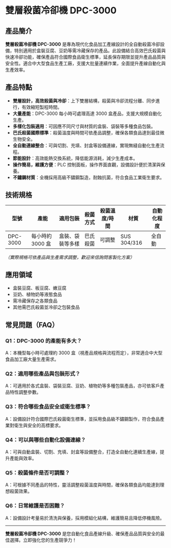 # 雙層殺菌冷卻機 DPC-3000

## 產品簡介

**雙層殺菌冷卻機 DPC-3000** 是專為現代化食品加工產線設計的全自動殺菌冷卻設備，特別適用於盒裝豆腐、豆奶等需冷藏保存的產品。此設備結合高效巴氏殺菌與快速冷卻功能，確保產品符合國際食品衛生標準，延長保存期限並提升產品品質與安全性。適合中大型食品生產工廠，支援大批量連續作業，全面提升產線自動化與生產效率。

## 產品特點

- **雙層設計，高效殺菌與冷卻**：上下雙層結構，殺菌與冷卻流程分離、同步進行，有效縮短製程時間。
- **大量產能**：DPC-3000 每小時可處理高達 3000 盒產品，支援大規模自動化生產。
- **多樣化包裝適用**：可因應不同尺寸與材質的盒裝、袋裝等多種食品包裝。
- **巴氏殺菌國際標準**：殺菌溫度與時間可依產品調整，確保各類食品達到最佳微生物安全。
- **全自動連線整合**：可與切割、充填、封盒等設備連線，實現無縫自動化生產流程。
- **節能設計**：高效能熱交換系統，降低能源消耗，減少生產成本。
- **操作簡易，維護方便**：PLC 控制面板，操作界面直觀，設備設計便於清潔與保養。
- **不鏽鋼材質**：全機採用高級不鏽鋼製造，耐蝕抗菌，符合食品工業衛生要求。

## 技術規格

| 型號      | 產能                | 適用包裝         | 殺菌方式      | 殺菌溫度/時間 | 材質      | 自動化程度 |
|-----------|---------------------|------------------|--------------|--------------|-----------|------------|
| DPC-3000  | 每小時約 3000 盒    | 盒裝、袋裝等多樣 | 巴氏殺菌      | 可調整       | SUS 304/316| 全自動     |

*（實際規格可依產品與生產需求調整，歡迎來信詢問客製化方案）*

## 應用領域

- 盒裝豆腐、板豆腐、嫩豆腐
- 豆奶、植物奶等液態食品
- 需冷藏保存之各類食品
- 其他需巴氏殺菌並冷卻之包裝食品

## 常見問題（FAQ）

### Q1：DPC-3000 的產能有多大？  
A：本機型每小時可處理約 3000 盒（視產品規格與流程而定），非常適合中大型食品加工廠大量生產需求。

### Q2：適用哪些產品與包裝形式？  
A：可適用於各式盒裝、袋裝豆腐、豆奶、植物奶等多種包裝產品，亦可依客戶產品特性調整參數。

### Q3：符合哪些食品安全或衛生標準？  
A：設備設計符合國際巴氏殺菌衛生標準，並採用食品級不鏽鋼製作，符合食品產業對衛生與安全的高標要求。

### Q4：可以與哪些自動化設備連線？  
A：可與自動盒裝、切割、充填、封盒等設備整合，打造全自動化連續生產線，提升產能與效率。

### Q5：殺菌條件是否可調整？  
A：可根據不同產品的特性，靈活調整殺菌溫度與時間，確保各類食品均能達到理想殺菌效果。

### Q6：日常維護是否困難？  
A：設備設計考量易於清洗與保養，採用模組化結構，維護簡易且降低停機風險。

---

**雙層殺菌冷卻機 DPC-3000** 是您自動化食品產線升級、確保產品品質與安全的最佳選擇。立即強化您的生產競爭力！
